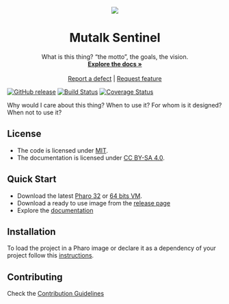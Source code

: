 <p align="center"><img src="assets/logos/128x128.png">
 <h1 align="center">Mutalk Sentinel</h1>
  <p align="center">
    What is this thing? “the motto”, the goals, the vision.
    <br>
    <a href="docs/"><strong>Explore the docs »</strong></a>
    <br>
    <br>
    <a href="https://github.com/nchillo/mutalk-sentinel/issues/new?labels=Type%3A+Defect">Report a defect</a>
    |
    <a href="https://github.com/nchillo/mutalk-sentinel/issues/new?labels=Type%3A+Feature">Request feature</a>
  </p>
</p>

[![GitHub release](https://img.shields.io/github/release/nchillo/mutalk-sentinel.svg)](https://github.com/nchillo/mutalk-sentinel/releases/latest)
[![Build Status](https://travis-ci.com/nchillo/mutalk-sentinel.svg?branch=release-candidate)](https://travis-ci.com/nchillo/mutalk-sentinel)
[![Coverage Status](https://coveralls.io/repos/github/nchillo/mutalk-sentinel/badge.svg?branch=release-candidate)](https://coveralls.io/github/nchillo/mutalk-sentinel?branch=release-candidate)

Why would I care about this thing? When to use it? For whom is it designed? When not to use it?

## License

- The code is licensed under [MIT](LICENSE).
- The documentation is licensed under [CC BY-SA 4.0](http://creativecommons.org/licenses/by-sa/4.0/).

## Quick Start

- Download the latest [Pharo 32](https://get.pharo.org/) or [64 bits VM](https://get.pharo.org/64/).
- Download a ready to use image from the [release page](https://github.com/nchillo/mutalk-sentinel/releases/latest)
- Explore the [documentation](docs/)

## Installation

To load the project in a Pharo image or declare it as a dependency of your project follow this [instructions](docs/Installation.md).

## Contributing

Check the [Contribution Guidelines](CONTRIBUTING.md)
